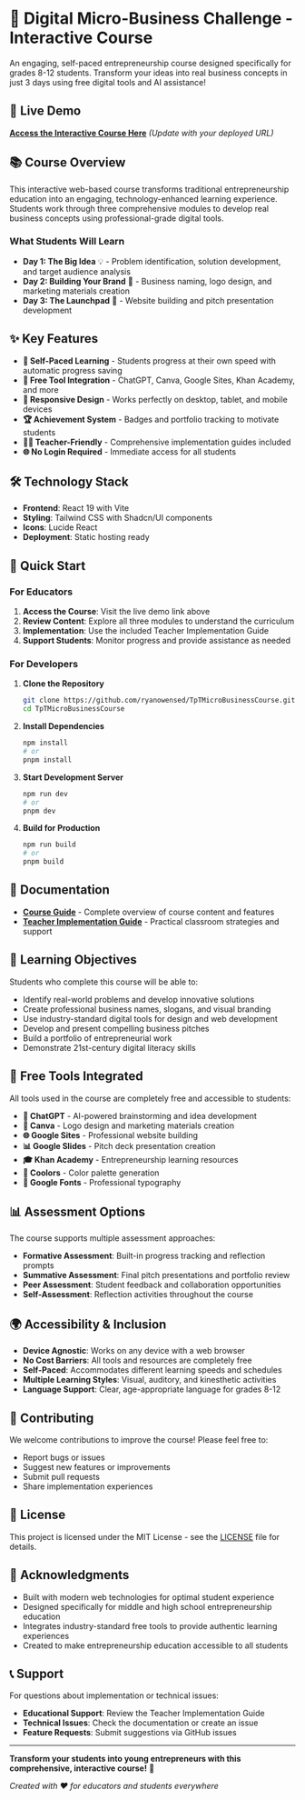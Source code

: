# 🚀 Digital Micro-Business Challenge - Interactive Course

An engaging, self-paced entrepreneurship course designed specifically for grades 8-12 students. Transform your ideas into real business concepts in just 3 days using free digital tools and AI assistance!

## 🌟 Live Demo

**[Access the Interactive Course Here](https://your-deployed-url.com)** *(Update with your deployed URL)*

## 📚 Course Overview

This interactive web-based course transforms traditional entrepreneurship education into an engaging, technology-enhanced learning experience. Students work through three comprehensive modules to develop real business concepts using professional-grade digital tools.

### What Students Will Learn

- **Day 1: The Big Idea** 💡 - Problem identification, solution development, and target audience analysis
- **Day 2: Building Your Brand** 🎨 - Business naming, logo design, and marketing materials creation  
- **Day 3: The Launchpad** 🚀 - Website building and pitch presentation development

## ✨ Key Features

- **🎯 Self-Paced Learning** - Students progress at their own speed with automatic progress saving
- **🔧 Free Tool Integration** - ChatGPT, Canva, Google Sites, Khan Academy, and more
- **📱 Responsive Design** - Works perfectly on desktop, tablet, and mobile devices
- **🏆 Achievement System** - Badges and portfolio tracking to motivate students
- **👨‍🏫 Teacher-Friendly** - Comprehensive implementation guides included
- **🌐 No Login Required** - Immediate access for all students

## 🛠️ Technology Stack

- **Frontend**: React 19 with Vite
- **Styling**: Tailwind CSS with Shadcn/UI components
- **Icons**: Lucide React
- **Deployment**: Static hosting ready

## 🚀 Quick Start

### For Educators

1. **Access the Course**: Visit the live demo link above
2. **Review Content**: Explore all three modules to understand the curriculum
3. **Implementation**: Use the included Teacher Implementation Guide
4. **Support Students**: Monitor progress and provide assistance as needed

### For Developers

1. **Clone the Repository**
   ```bash
   git clone https://github.com/ryanowensed/TpTMicroBusinessCourse.git
   cd TpTMicroBusinessCourse
   ```

2. **Install Dependencies**
   ```bash
   npm install
   # or
   pnpm install
   ```

3. **Start Development Server**
   ```bash
   npm run dev
   # or
   pnpm dev
   ```

4. **Build for Production**
   ```bash
   npm run build
   # or
   pnpm build
   ```

## 📖 Documentation

- **[Course Guide](./Digital_Micro_Business_Course_Guide.md)** - Complete overview of course content and features
- **[Teacher Implementation Guide](./Teacher_Implementation_Guide.md)** - Practical classroom strategies and support

## 🎯 Learning Objectives

Students who complete this course will be able to:

- Identify real-world problems and develop innovative solutions
- Create professional business names, slogans, and visual branding
- Use industry-standard digital tools for design and web development
- Develop and present compelling business pitches
- Build a portfolio of entrepreneurial work
- Demonstrate 21st-century digital literacy skills

## 🔧 Free Tools Integrated

All tools used in the course are completely free and accessible to students:

- **🤖 ChatGPT** - AI-powered brainstorming and idea development
- **🎨 Canva** - Logo design and marketing materials creation
- **🌐 Google Sites** - Professional website building
- **📊 Google Slides** - Pitch deck presentation creation
- **🎓 Khan Academy** - Entrepreneurship learning resources
- **🎨 Coolors** - Color palette generation
- **📝 Google Fonts** - Professional typography

## 📊 Assessment Options

The course supports multiple assessment approaches:

- **Formative Assessment**: Built-in progress tracking and reflection prompts
- **Summative Assessment**: Final pitch presentations and portfolio review
- **Peer Assessment**: Student feedback and collaboration opportunities
- **Self-Assessment**: Reflection activities throughout the course

## 🌍 Accessibility & Inclusion

- **Device Agnostic**: Works on any device with a web browser
- **No Cost Barriers**: All tools and resources are completely free
- **Self-Paced**: Accommodates different learning speeds and schedules
- **Multiple Learning Styles**: Visual, auditory, and kinesthetic activities
- **Language Support**: Clear, age-appropriate language for grades 8-12

## 🤝 Contributing

We welcome contributions to improve the course! Please feel free to:

- Report bugs or issues
- Suggest new features or improvements
- Submit pull requests
- Share implementation experiences

## 📄 License

This project is licensed under the MIT License - see the [LICENSE](LICENSE) file for details.

## 🙏 Acknowledgments

- Built with modern web technologies for optimal student experience
- Designed specifically for middle and high school entrepreneurship education
- Integrates industry-standard free tools to provide authentic learning experiences
- Created to make entrepreneurship education accessible to all students

## 📞 Support

For questions about implementation or technical issues:

- **Educational Support**: Review the Teacher Implementation Guide
- **Technical Issues**: Check the documentation or create an issue
- **Feature Requests**: Submit suggestions via GitHub issues

---

**Transform your students into young entrepreneurs with this comprehensive, interactive course!** 🚀

*Created with ❤️ for educators and students everywhere*
